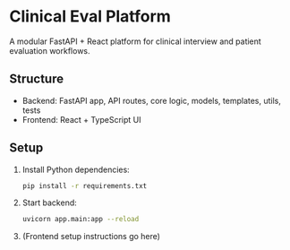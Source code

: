 # Clinical Eval Platform

A modular FastAPI + React platform for clinical interview and patient evaluation workflows.

## Structure

- Backend: FastAPI app, API routes, core logic, models, templates, utils, tests
- Frontend: React + TypeScript UI

## Setup

1. Install Python dependencies:
   ```sh
   pip install -r requirements.txt
   ```
2. Start backend:
   ```sh
   uvicorn app.main:app --reload
   ```
3. (Frontend setup instructions go here)
